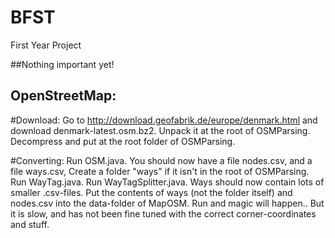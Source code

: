 BFST
====
First Year Project

##Nothing important yet!


## OpenStreetMap:
#Download:
Go to http://download.geofabrik.de/europe/denmark.html and download denmark-latest.osm.bz2. Unpack it at the root of OSMParsing.
Decompress and put at the root folder of OSMParsing.

#Converting:
Run OSM.java. 
You should now have a file nodes.csv, and a file ways.csv,
Create a folder "ways" if it isn't in the root of OSMParsing.
Run WayTag.java. Run WayTagSplitter.java.
Ways should now contain lots of smaller .csv-files.
Put the contents of ways (not the folder itself) and nodes.csv into the data-folder of MapOSM.
Run and magic will happen.. But it is slow, and has not been fine tuned with the correct corner-coordinates and stuff.